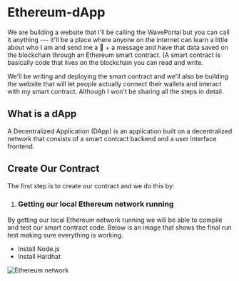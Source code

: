 # Ethereum-dApp

We are building a website that I'll be calling the WavePortal but you can call it anything --- it'll be a place where anyone on the internet can learn a little about who I am and send me a 👋 + a message and have that data saved on the blockchain through an Ethereum smart contract. (A smart contract is basically code that lives on the blockchain you can read and write. 

We'll be writing and deploying the smart contract and we'll also be building the website that will let people actually connect their wallets and interact with my
smart contract. Although I won't be sharing all the steps in detail. 

## What is a dApp

A Decentralized Application (DApp) is an application built on a decentralized network that consists of a smart contract backend and a user interface frontend. 

## Create Our Contract
 
The first step is to create our contract and we do this by:
 
 1. ### Getting our local Ethereum network running 
 
 By getting our local Ethereum network running we will be able to compile and test our smart contract code. Below is an image that shows the final run test making sure   everything is working. 
 
 + Install Node.js
 + Install Hardhat
  
  ![Ethereum network](https://user-images.githubusercontent.com/114112536/229345767-4ce524cc-cb43-49b2-9743-8f85bc2c1a04.png)




